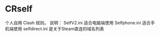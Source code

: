 # CRself

个人自用 Clash 规则。
说明：
SelfV2.ini 适合电脑端使用
Selfphone.ini 适合手机端使用
selfdirect.ini 是关于Steam直连的域名列表
